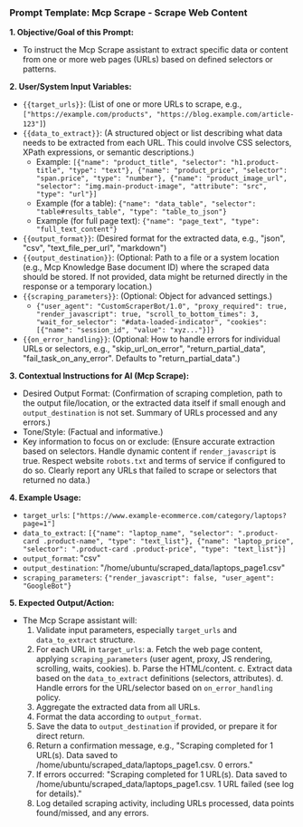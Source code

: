 ### Prompt Template: Mcp Scrape - Scrape Web Content

**1. Objective/Goal of this Prompt:**
   - To instruct the Mcp Scrape assistant to extract specific data or content from one or more web pages (URLs) based on defined selectors or patterns.

**2. User/System Input Variables:**
   - `{{target_urls}}`: (List of one or more URLs to scrape, e.g., `["https://example.com/products", "https://blog.example.com/article-123"]`)
   - `{{data_to_extract}}`: (A structured object or list describing what data needs to be extracted from each URL. This could involve CSS selectors, XPath expressions, or semantic descriptions.)
     - Example: `[{"name": "product_title", "selector": "h1.product-title", "type": "text"}, {"name": "product_price", "selector": "span.price", "type": "number"}, {"name": "product_image_url", "selector": "img.main-product-image", "attribute": "src", "type": "url"}]`
     - Example (for a table): `{"name": "data_table", "selector": "table#results_table", "type": "table_to_json"}`
     - Example (for full page text): `{"name": "page_text", "type": "full_text_content"}`
   - `{{output_format}}`: (Desired format for the extracted data, e.g., "json", "csv", "text_file_per_url", "markdown")
   - `{{output_destination}}`: (Optional: Path to a file or a system location (e.g., Mcp Knowledge Base document ID) where the scraped data should be stored. If not provided, data might be returned directly in the response or a temporary location.)
   - `{{scraping_parameters}}`: (Optional: Object for advanced settings.)
     - `{"user_agent": "CustomScraperBot/1.0", "proxy_required": true, "render_javascript": true, "scroll_to_bottom_times": 3, "wait_for_selector": "#data-loaded-indicator", "cookies": [{"name": "session_id", "value": "xyz..."}]}`
   - `{{on_error_handling}}`: (Optional: How to handle errors for individual URLs or selectors, e.g., "skip_url_on_error", "return_partial_data", "fail_task_on_any_error". Defaults to "return_partial_data".)

**3. Contextual Instructions for AI (Mcp Scrape):**
   - Desired Output Format: (Confirmation of scraping completion, path to the output file/location, or the extracted data itself if small enough and `output_destination` is not set. Summary of URLs processed and any errors.)
   - Tone/Style: (Factual and informative.)
   - Key information to focus on or exclude: (Ensure accurate extraction based on selectors. Handle dynamic content if `render_javascript` is true. Respect website `robots.txt` and terms of service if configured to do so. Clearly report any URLs that failed to scrape or selectors that returned no data.)

**4. Example Usage:**
   - `target_urls`: `["https://www.example-ecommerce.com/category/laptops?page=1"]`
   - `data_to_extract`: `[{"name": "laptop_name", "selector": ".product-card .product-name", "type": "text_list"}, {"name": "laptop_price", "selector": ".product-card .product-price", "type": "text_list"}]`
   - `output_format`: "csv"
   - `output_destination`: "/home/ubuntu/scraped_data/laptops_page1.csv"
   - `scraping_parameters`: `{"render_javascript": false, "user_agent": "GoogleBot"}`

**5. Expected Output/Action:**
   - The Mcp Scrape assistant will:
     1. Validate input parameters, especially `target_urls` and `data_to_extract` structure.
     2. For each URL in `target_urls`:
        a. Fetch the web page content, applying `scraping_parameters` (user agent, proxy, JS rendering, scrolling, waits, cookies).
        b. Parse the HTML/content.
        c. Extract data based on the `data_to_extract` definitions (selectors, attributes).
        d. Handle errors for the URL/selector based on `on_error_handling` policy.
     3. Aggregate the extracted data from all URLs.
     4. Format the data according to `output_format`.
     5. Save the data to `output_destination` if provided, or prepare it for direct return.
     6. Return a confirmation message, e.g., "Scraping completed for 1 URL(s). Data saved to /home/ubuntu/scraped_data/laptops_page1.csv. 0 errors."
     7. If errors occurred: "Scraping completed for 1 URL(s). Data saved to /home/ubuntu/scraped_data/laptops_page1.csv. 1 URL failed (see log for details)."
     8. Log detailed scraping activity, including URLs processed, data points found/missed, and any errors.
